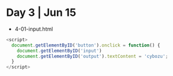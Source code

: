 # Day 3 | Jun 15

* 4-01-input.html

```javascript
<script>
  document.getElementByID('button').onclick = function() {
    document.getElementByID('input')
    document.getElementByID('output').textContent = 'cybozu';
  }
</script>
```
